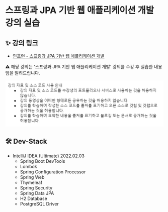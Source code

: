 # 스프링과 JPA 기반 웹 애플리케이션 개발 강의 실습

## ✨ 강의 링크

- [인프런 - 스프링과 JPA 기반 웹 애플리케이션 개발](https://www.inflearn.com/course/%EC%8A%A4%ED%94%84%EB%A7%81-JPA-%EC%9B%B9%EC%95%B1/dashboard)

⚠ 해당 강의는 '스프링과 JPA 기반 웹 애플리케이션 개발' 강의를 수강 후 실습한 내용임을 알려드립니다. 

![image-20221211235251928](./assets/image-20221211235251928.png)





## 🛠 Dev-Stack

- IntelliJ IDEA (Ultimate) 2022.02.03
  - Spring Boot DevTools
  - Lombok
  - Spring Configuration Processor
  - Spring Web
  - Thymeleaf
  - Spring Security
  - Spring Data JPA
  - H2 Database
  - PostgreSQL Driver